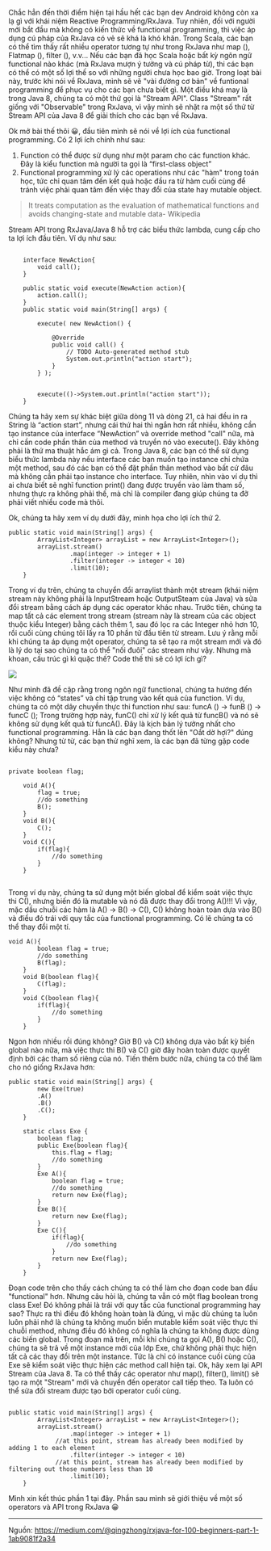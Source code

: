 Chắc hẳn đến thời điểm hiện tại hầu hết các bạn dev Android không còn xa lạ gì với khái niệm Reactive Programming/RxJava. Tuy nhiên, đối với người mới bắt đầu mà không có kiến thức về functional programming, thì việc áp dụng cú pháp của RxJava có vẻ sẽ khá là khó khăn. Trong Scala, các bạn có thể tìm thấy rất nhiều operator tương tự như trong RxJava như map (), Flatmap (), filter (), v.v... Nếu các bạn đã học Scala hoặc bất kỳ ngôn ngữ functional nào khác (mà RxJava mượn ý tưởng và cú pháp từ), thi các bạn có thể có một số lợi thế so với những người chưa học bao giờ. Trong loạt bài này, trước khi nói về RxJava, mình sẽ vẽ "vài đường cơ bản" về funtional programming để phục vụ cho các bạn chưa biết gì. Một điều khá may là trong Java 8, chúng ta có một thứ gọi là "Stream API". Class "Stream" rất giống với "Observable" trong RxJava, vì vậy mình sẽ nhặt ra một số thứ từ Stream API của Java 8 để giải thích cho các bạn về RxJava.

Ok mở bài thế thôi :grinning:, đầu tiên mình sẽ nói về lợi ích của functional programming. Có 2 lợi ích chính như sau:
1. Function có thể được sử dụng như một param cho các function khác. Đây là kiểu function mà người ta gọi là “first-class object”
2. Functional programming xử lý các operations như các "hàm" trong toán học, tức chỉ quan tâm đến kết quả hoặc đầu ra từ hàm cuối cùng để tránh việc phải quan tâm đến việc thay đổi của state hay mutable object.

> It treats computation as the evaluation of mathematical functions and avoids changing-state and mutable data- Wikipedia

Stream API trong RxJava/Java 8 hỗ trợ các biểu thức lambda, cung cấp cho ta lợi ích đầu tiên. Ví dụ như sau:

```

	interface NewAction{
		void call();
	}

	public static void execute(NewAction action){
		action.call();
	}
	public static void main(String[] args) {
		
		execute( new NewAction() {
			
			@Override
			public void call() {
				// TODO Auto-generated method stub
				System.out.println("action start");
			}
		} );
		
		
		execute(()->System.out.println("action start"));
	}
```

Chúng ta hãy xem sự khác biệt giữa dòng 11 và dòng 21, cả hai đều in ra String là  “action start”, nhưng cái thứ hai thì ngắn hơn rất nhiều, không cần tạo instance của interface “NewAction” và override method "call" nữa, mà chỉ cần code phần thân của method và truyền nó vào execute(). Đây không phải là thứ ma thuật hắc ám gì cả. Trong Java 8, các bạn có thể sử dụng biểu thức lambda này nếu interface các bạn muốn tạo instance chỉ chứa một method, sau đó các bạn có thể đặt phần thân method vào bất cứ đâu mà không cần phải tạo instance cho interface.
Tuy nhiên, nhìn vào ví dụ thì ai chưa biết sẽ nghĩ function print() đang được truyền vào làm tham số, nhưng thực ra không phải thế, mà chỉ là compiler đang giúp chúng ta đỡ phải viết nhiều code mà thôi.

Ok, chúng ta hãy xem ví dụ dưới đây, minh họa cho lợi ích thứ 2.
```
public static void main(String[] args) {
		ArrayList<Integer> arrayList = new ArrayList<Integer>();
		arrayList.stream()
		         .map(integer -> integer + 1)
		         .filter(integer -> integer < 10)
		         .limit(10);
	}
```
Trong ví dụ trên, chúng ta chuyển đổi arraylist thành một stream (khái niệm stream này không phải là InputStream hoặc OutputSteam của Java) và sửa đổi stream bằng cách áp dụng các operator khác nhau. Trước tiên, chúng ta map tất cả các element trong stream (stream này là stream của các object thuộc kiểu Integer) bằng cách thêm 1, sau đó lọc ra các Integer nhỏ hơn 10, rồi cuối cùng chúng tôi lấy ra 10 phần tử đầu tiên từ stream. Lưu ý rằng mỗi khi chúng ta áp dụng một operator, chúng ta sẽ tạo ra một stream mới và đó là lý do tại sao chúng ta có thể "nối đuôi" các stream như vậy.
Nhưng mà khoan, cấu trúc gì kì quặc thế? Code thế thì sẽ có lợi ích gì?

![](https://images.viblo.asia/8ca0adbb-a5e9-4642-87f1-3a1c1d51842e.png)

Như mình đã đề cập rằng trong ngôn ngữ functional, chúng ta hướng đến việc không có “states” và chỉ tập trung vào kết quả của function.
Ví dụ, chúng ta có một dây chuyền thực thi function như sau:
funcA () -> funB () -> funcC ();
Trong trường hợp này, funC() chỉ xử lý kết quả từ funcB() và nó sẽ không sử dụng kết quả từ funcA(). Đây là kịch bản lý tưởng nhất cho functional programming. Hẳn là các bạn đang thốt lên "Oắt dờ hợi?" đúng không? Nhưng từ từ, các bạn thử nghĩ xem, là các bạn đã từng gặp code kiểu này chưa?
```

private boolean flag;

	void A(){
		flag = true;
		//do something
		B();
	}
	void B(){
		C();
	}
	void C(){
		if(flag){
			//do something
		}
	}
	
```
Trong ví dụ này, chúng ta sử dụng một biến global để kiểm soát việc thực thi C(), nhưng biến đó là mutable và nó đã được thay đổi trong A()!!! Vì vậy, mặc dầu chuỗi các hàm là A() -> B() -> C(), C() không hoàn toàn dựa vào B() và điều đó trái với quy tắc của functional programming.
Có lẽ chúng ta có thể thay đổi một tí.
```
void A(){
		boolean flag = true;
		//do something
		B(flag);
	}
	void B(boolean flag){
		C(flag);
	}
	void C(boolean flag){
		if(flag){
			//do something
		}
	}
```
Ngon hơn nhiều rồi đúng không? Giờ B() và C() không dựa vào bất kỳ biến global nào nữa, mà việc thực thi B() và C() giờ đây hoàn toàn được quyết định bởi các tham số riêng của nó.
Tiến thêm bước nữa, chúng ta có thể làm cho nó giống RxJava hơn:
```
public static void main(String[] args) {
		new Exe(true)
		.A()
		.B()
		.C();
	}
	
	static class Exe {
		boolean flag;
		public Exe(boolean flag){
			this.flag = flag;
			//do something
		}
		Exe A(){
			boolean flag = true;
			//do something
			return new Exe(flag);
		}
		Exe B(){
			return new Exe(flag);
		}
		Exe C(){
			if(flag){
				//do something
			}
			return new Exe(flag);
		}
	}
```
Đoạn code trên cho thấy cách chúng ta có thể làm cho đoạn code ban đầu "functional" hơn.
Nhưng câu hỏi là, chúng ta vẫn có một flag boolean trong class Exe! Đó không phải là trái với quy tắc của functional programming hay sao?
Thực ra thì điều đó không hoàn toàn là đúng, vì mặc dù chúng ta luôn luôn phải nhớ là chúng ta không muốn biến mutable kiểm soát việc thực thi chuỗi method, nhưng điều đó không có nghĩa là chúng ta không được dùng các biến global. Trong đoạn mã trên, mỗi khi chúng ta gọi A(), B() hoặc C(), chúng ta sẽ trả về một instance mới của lớp Exe, chứ không phải thực hiện tất cả các thay đổi trên một instance. Tức là chỉ có instance cuối cùng của Exe sẽ kiểm soát việc thực hiện các method call hiện tại.
Ok, hãy xem lại API Stream của Java 8. Ta có thể thấy các operator như map(), filter(), limit() sẽ tạo ra một "Stream" mới và chuyển đến operator call tiếp theo. Ta luôn có thể sửa đổi stream được tạo bởi operator cuối cùng.
```

public static void main(String[] args) {
		ArrayList<Integer> arrayList = new ArrayList<Integer>();
		arrayList.stream()
		         .map(integer -> integer + 1)
             //at this point, stream has already been modified by adding 1 to each element
		         .filter(integer -> integer < 10)
             //at this point, stream has already been modified by filtering out those numbers less than 10
		         .limit(10);
	}
```
Mình xin kết thúc phần 1 tại đây. Phần sau mình sẽ giới thiệu về một số operators và API trong RxJava :grinning:

-------------------------------------------
Nguồn: https://medium.com/@qingzhong/rxjava-for-100-beginners-part-1-1ab9081f2a34